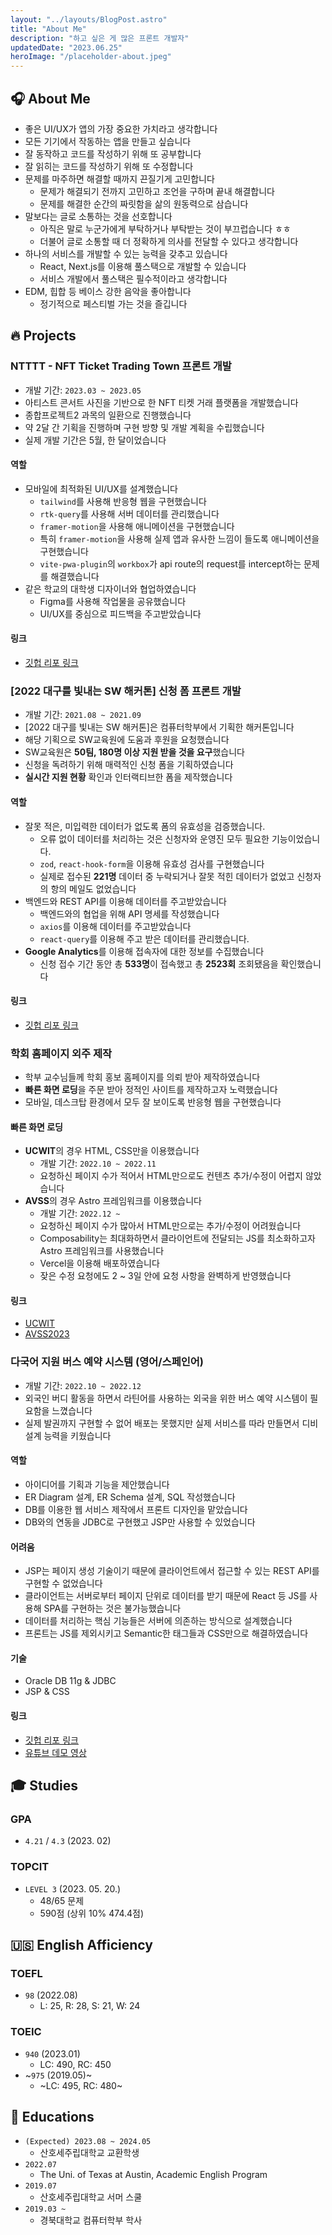 ```yaml
---
layout: "../layouts/BlogPost.astro"
title: "About Me"
description: "하고 싶은 게 많은 프론트 개발자"
updatedDate: "2023.06.25"
heroImage: "/placeholder-about.jpeg"
---
```


## 🎧 About Me

- 좋은 UI/UX가 앱의 가장 중요한 가치라고 생각합니다
- 모든 기기에서 작동하는 앱을 만들고 싶습니다
- 잘 동작하고 코드를 작성하기 위해 또 공부합니다
- 잘 읽히는 코드를 작성하기 위해 또 수정합니다
- 문제를 마주하면 해결할 때까지 끈질기게 고민합니다
  - 문제가 해결되기 전까지 고민하고 조언을 구하며 끝내 해결합니다
  - 문제를 해결한 순간의 짜릿함을 삶의 원동력으로 삼습니다
- 말보다는 글로 소통하는 것을 선호합니다
  - 아직은 말로 누군가에게 부탁하거나 부탁받는 것이 부끄럽습니다 ㅎㅎ
  - 더불어 글로 소통할 때 더 정확하게 의사를 전달할 수 있다고 생각합니다
- 하나의 서비스를 개발할 수 있는 능력을 갖추고 있습니다
  - React, Next.js를 이용해 풀스택으로 개발할 수 있습니다
  - 서비스 개발에서 풀스택은 필수적이라고 생각합니다
- EDM, 힙합 등 베이스 강한 음악을 좋아합니다
  - 정기적으로 페스티벌 가는 것을 즐깁니다

## 🔥 Projects

### NTTTT - NFT Ticket Trading Town 프론트 개발

- 개발 기간: `2023.03 ~ 2023.05`
- 아티스트 콘서트 사진을 기반으로 한 NFT 티켓 거래 플랫폼을 개발했습니다
- 종합프로젝트2 과목의 일환으로 진행했습니다
- 약 2달 간 기획을 진행하며 구현 방향 및 개발 계획을 수립했습니다
- 실제 개발 기간은 5월, 한 달이었습니다

#### 역할

- 모바일에 최적화된 UI/UX를 설계했습니다
  - `tailwind`를 사용해 반응형 웹을 구현했습니다
  - `rtk-query`를 사용해 서버 데이터를 관리했습니다
  - `framer-motion`을 사용해 애니메이션을 구현했습니다
  - 특히 `framer-motion`을 사용해 실제 앱과 유사한 느낌이 들도록 애니메이션을 구현했습니다
  - `vite-pwa-plugin`의 `workbox`가 api route의 request를 intercept하는 문제를 해결했습니다
- 같은 학교의 대학생 디자이너와 협업하였습니다
  - Figma를 사용해 작업물을 공유했습니다
  - UI/UX를 중심으로 피드백을 주고받았습니다

#### 링크

- <a href="https://github.com/ntttt-nft-ticket-trading-town/ntttt-fe" target="_blank">
    깃헙 리포 링크
  </a>

### [2022 대구를 빛내는 SW 해커톤] 신청 폼 프론트 개발

- 개발 기간: `2021.08 ~ 2021.09`
- [2022 대구를 빛내는 SW 해커톤]은 컴퓨터학부에서 기획한 해커톤입니다
- 해당 기획으로 SW교육원에 도움과 후원을 요청했습니다
- SW교육원은 **50팀, 180명 이상 지원 받을 것을 요구**했습니다
- 신청을 독려하기 위해 매력적인 신청 폼을 기획하였습니다
- **실시간 지원 현황** 확인과 인터랙티브한 폼을 제작했습니다

#### 역할

- 잘못 적은, 미입력한 데이터가 없도록 폼의 유효성을 검증했습니다.
  - 오류 없이 데이터를 처리하는 것은 신청자와 운영진 모두 필요한 기능이었습니다.
  - `zod`, `react-hook-form`을 이용해 유효성 검사를 구현했습니다
  - 실제로 접수된 **221명** 데이터 중 누락되거나 잘못 적힌 데이터가 없었고 신청자의 항의 메일도 없었습니다
- 백엔드와 REST API를 이용해 데이터를 주고받았습니다
  - 백엔드와의 협업을 위해 API 명세를 작성했습니다
  - `axios`를 이용해 데이터를 주고받았습니다
  - `react-query`를 이용해 주고 받은 데이터를 관리했습니다.
- **Google Analytics**를 이용해 접속자에 대한 정보를 수집했습니다
  - 신청 접수 기간 동안 총 **533명**이 접속했고 총 **2523회** 조회됐음을 확인했습니다

#### 링크

- <a href="https://github.com/chaejunlee/cse-hackathon" target="_blank">
    깃헙 리포 링크
  </a>

### 학회 홈페이지 외주 제작

- 학부 교수님들께 학회 홍보 홈페이지를 의뢰 받아 제작하였습니다
- **빠른 화면 로딩**을 주문 받아 정적인 사이트를 제작하고자 노력했습니다
- 모바일, 데스크탑 환경에서 모두 잘 보이도록 반응형 웹을 구현했습니다

#### 빠른 화면 로딩

- **UCWIT**의 경우 HTML, CSS만을 이용했습니다
  - 개발 기간: `2022.10 ~ 2022.11`
  - 요청하신 페이지 수가 적어서 HTML만으로도 컨텐츠 추가/수정이 어렵지 않았습니다
- **AVSS**의 경우 Astro 프레임워크를 이용했습니다
  - 개발 기간: `2022.12 ~`
  - 요청하신 페이지 수가 많아서 HTML만으로는 추가/수정이 어려웠습니다
  - Composability는 최대화하면서 클라이언트에 전달되는 JS를 최소화하고자 Astro 프레임워크를 사용했습니다
  - Vercel을 이용해 배포하였습니다
  - 잦은 수정 요청에도 2 ~ 3일 안에 요청 사항을 완벽하게 반영했습니다

#### 링크

- <a href="https://computer.knu.ac.kr/ucwit2022" target="_blank">
    UCWIT
  </a>
- <a href="https://github.com/chaejunlee/avss-2023" target="_blank">
    AVSS2023
  </a>

### 다국어 지원 버스 예약 시스템 (영어/스페인어)

- 개발 기간: `2022.10 ~ 2022.12`
- 외국인 버디 활동을 하면서 라틴어를 사용하는 외국을 위한 버스 예약 시스템이 필요함을 느꼈습니다
- 실제 발권까지 구현할 수 없어 배포는 못했지만 실제 서비스를 따라 만들면서 디비 설계 능력을 키웠습니다

#### 역할

- 아이디어를 기획과 기능을 제안했습니다
- ER Diagram 설계, ER Schema 설계, SQL 작성했습니다
- DB를 이용한 웹 서비스 제작에서 프론트 디자인을 맡았습니다
- DB와의 연동을 JDBC로 구현했고 JSP만 사용할 수 있었습니다

#### 어려움

- JSP는 페이지 생성 기술이기 때문에 클라이언트에서 접근할 수 있는 REST API를 구현할 수 없었습니다
- 클라이언트는 서버로부터 페이지 단위로 데이터를 받기 때문에 React 등 JS를 사용해 SPA를 구현하는 것은 불가능했습니다
- 데이터를 처리하는 핵심 기능들은 서버에 의존하는 방식으로 설계했습니다
- 프론트는 JS를 제외시키고 Semantic한 태그들과 CSS만으로 해결하였습니다

#### 기술

- Oracle DB 11g & JDBC
- JSP & CSS

#### 링크

- <a href="https://github.com/chaejunlee/COMP0322" target="_blank">
    깃헙 리포 링크
  </a>
- <a href="https://youtu.be/e_PgEpe5W-E" target="_blank">유튜브 데모 영상</a>

## 🎓 Studies

### GPA

- `4.21` / `4.3` (2023. 02)

### TOPCIT

- `LEVEL 3` (2023. 05. 20.)
  - 48/65 문제
  - 590점 (상위 10% 474.4점)

## 🇺🇸 English Afficiency

### TOEFL

- `98` (2022.08)
  - L: 25, R: 28, S: 21, W: 24

### TOEIC

- `940` (2023.01)
  - LC: 490, RC: 450
- ~`975` (2019.05)~
  - ~LC: 495, RC: 480~

## 📍 Educations

- `(Expected) 2023.08 ~ 2024.05`
  - 산호세주립대학교 교환학생
- `2022.07`
  - The Uni. of Texas at Austin, Academic English Program
- `2019.07`
  - 산호세주립대학교 서머 스쿨
- `2019.03 ~`
  - 경북대학교 컴퓨터학부 학사
